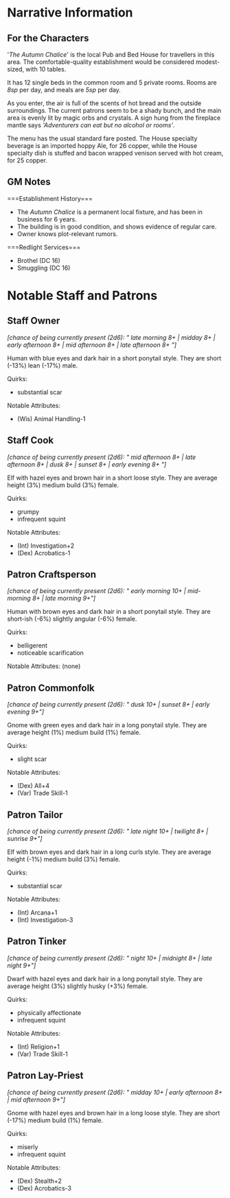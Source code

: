 
 
 Narrative Information
=====================
 
For the Characters
------------------
 
'*The Autumn Chalice*' is the local Pub and Bed House for travellers in this area. The comfortable-quality establishment would be considered modest-sized, with 10 tables.

It has 12 single beds in the common room and 5 private rooms. Rooms are *8sp* per day, and meals are *5sp* per day.

As you enter, the air is full of the scents of hot bread and the outside surroundings. The current patrons seem to be a shady bunch,  and the main area is evenly lit by magic orbs and crystals.  A sign hung from the fireplace mantle says _'Adventurers can eat but no alcohol or rooms'_.

The menu has the usual standard fare posted. The House specialty beverage is an imported hoppy Ale, for 26 copper, while the House specialty dish is stuffed and bacon wrapped venison served with hot cream, for 25 copper.

GM Notes
--------
 
===Establishment History===
 
* The *Autumn Chalice* is a permanent local fixture, and has been in business for 6 years. 
 * The building is in good condition, and shows evidence of regular care. 
 * Owner knows plot-relevant rumors.
 
===Redlight Services===
  * Brothel (DC 16) 
  * Smuggling (DC 16) 

 
 
 
Notable Staff and Patrons
=========================

Staff Owner
-----------

 _[chance of being currently present (2d6): " late morning 8+ | midday 8+ | early afternoon 8+ | mid afternoon 8+ | late afternoon 8+ "]_

 Human with blue eyes and dark hair in a short ponytail style.
 They are short (-13%) lean (-17%) male.

 Quirks:
  + substantial scar

 Notable Attributes:
  + (Wis) Animal Handling-1


Staff Cook
----------

 _[chance of being currently present (2d6): " mid afternoon 8+ | late afternoon 8+ | dusk 8+ | sunset 8+ | early evening 8+ "]_

 Elf with hazel eyes and brown hair in a short loose style.
 They are average height (3%) medium build (3%) female.

 Quirks:
  + grumpy
  + infrequent squint

 Notable Attributes:
  + (Int) Investigation+2
  + (Dex) Acrobatics-1


Patron Craftsperson
-------------------

 _[chance of being currently present (2d6): " early morning 10+ | mid-morning 8+ | late morning 9+"]_

 Human with brown eyes and dark hair in a short ponytail style.
 They are short-ish (-6%) slightly angular (-6%) female.

 Quirks:
  + belligerent
  + noticeable scarification

 Notable Attributes:
 (none)


Patron Commonfolk
-----------------

 _[chance of being currently present (2d6): " dusk 10+ | sunset 8+ | early evening 9+"]_

 Gnome with green eyes and dark hair in a long ponytail style.
 They are average height (1%) medium build (1%) female.

 Quirks:
  + slight scar

 Notable Attributes:
  + (Dex) All+4
  + (Var) Trade Skill-1


Patron Tailor
-------------

 _[chance of being currently present (2d6): " late night 10+ | twilight 8+ | sunrise 9+"]_

 Elf with brown eyes and dark hair in a long curls style.
 They are average height (-1%) medium build (3%) female.

 Quirks:
  + substantial scar

 Notable Attributes:
  + (Int) Arcana+1
  + (Int) Investigation-3


Patron Tinker
-------------

 _[chance of being currently present (2d6): " night 10+ | midnight 8+ | late night 9+"]_

 Dwarf with hazel eyes and dark hair in a long ponytail style.
 They are average height (3%) slightly husky (+3%) female.

 Quirks:
  + physically affectionate
  + infrequent squint

 Notable Attributes:
  + (Int) Religion+1
  + (Var) Trade Skill-1


Patron Lay-Priest
-----------------

 _[chance of being currently present (2d6): " midday 10+ | early afternoon 8+ | mid afternoon 9+"]_

 Gnome with hazel eyes and brown hair in a long loose style.
 They are short (-17%) medium build (1%) female.

 Quirks:
  + miserly
  + infrequent squint

 Notable Attributes:
  + (Dex) Stealth+2
  + (Dex) Acrobatics-3

 
 
